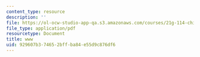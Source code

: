 ```yaml
---
content_type: resource
description: ''
file: https://ol-ocw-studio-app-qa.s3.amazonaws.com/courses/21g-114-chinese-vi-streamlined-spring-2005/929607b374652bffba84e55d9c876df6_MIT21G_114S05_3_07f.pdf
file_type: application/pdf
resourcetype: Document
title: www
uid: 929607b3-7465-2bff-ba84-e55d9c876df6
---
```


